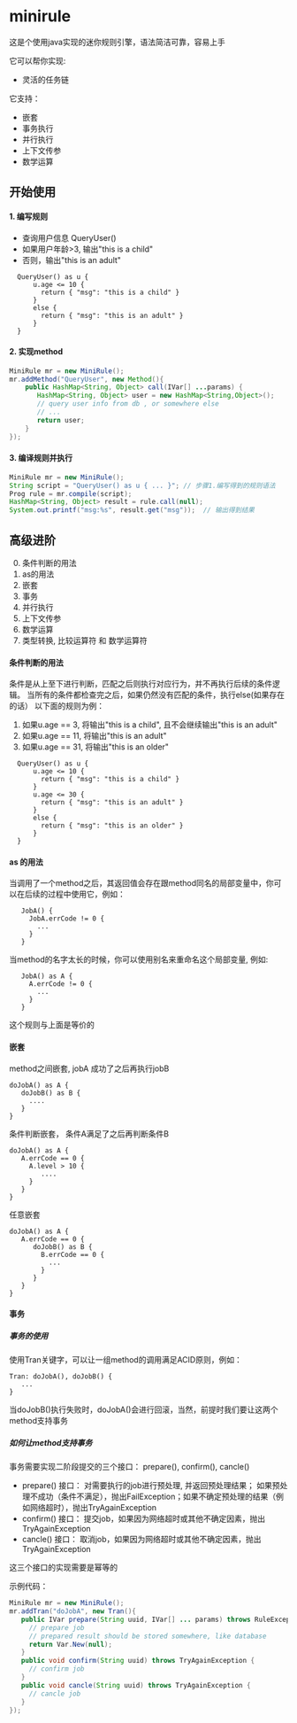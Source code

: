 # minirule

这是个使用java实现的迷你规则引擎，语法简洁可靠，容易上手

它可以帮你实现:

*  灵活的任务链

它支持：

*  嵌套
*  事务执行
*  并行执行
*  上下文传参
*  数学运算


## 开始使用

#### 1. 编写规则

*  查询用户信息 QueryUser()
*  如果用户年龄>3, 输出"this is a child"
*  否则，输出"this is an adult"

```
  QueryUser() as u {
      u.age <= 10 {
        return { "msg": "this is a child" }
      }
      else {
        return { "msg": "this is an adult" }
      }
  }
```

#### 2. 实现method
```java
MiniRule mr = new MiniRule();
mr.addMethod("QueryUser", new Method(){
    public HashMap<String, Object> call(IVar[] ...params) {
       HashMap<String, Object> user = new HashMap<String,Object>();
       // query user info from db , or somewhere else
       // ...
       return user;
    }
});
```

####  3. 编译规则并执行
```java
MiniRule mr = new MiniRule();
String script = "QueryUser() as u { ... }"; // 步骤1.编写得到的规则语法
Prog rule = mr.compile(script);
HashMap<String, Object> result = rule.call(null);
System.out.printf("msg:%s", result.get("msg"));  // 输出得到结果
```

## 高级进阶

0.  条件判断的用法
0.  as的用法
1.  嵌套
2.  事务
3.  并行执行
4.  上下文传参
5.  数学运算
6.  类型转换, 比较运算符 和 数学运算符

#### 条件判断的用法
条件是从上至下进行判断，匹配之后则执行对应行为，并不再执行后续的条件逻辑。 当所有的条件都检查完之后，如果仍然没有匹配的条件，执行else(如果存在的话）
以下面的规则为例：
1. 如果u.age == 3, 将输出"this is a child", 且不会继续输出"this is an adult"
2. 如果u.age == 11, 将输出"this is an adult"
3. 如果u.age == 31, 将输出"this is an older"

```
  QueryUser() as u {
      u.age <= 10 {
        return { "msg": "this is a child" }
      }
      u.age <= 30 {
        return { "msg": "this is an adult" }
      }
      else {
        return { "msg": "this is an older" }
      }
  }
 ```
 
 #### as 的用法
 当调用了一个method之后，其返回值会存在跟method同名的局部变量中，你可以在后续的过程中使用它，例如：
 
 ```
    JobA() {
      JobA.errCode != 0 {
        ...
      }
    }
 ```
 
 当method的名字太长的时候，你可以使用别名来重命名这个局部变量, 例如:
 
 ```
    JobA() as A {
      A.errCode != 0 {
        ...
      }
    }
 ```
 
 这个规则与上面是等价的
 
 #### 嵌套
 
 method之间嵌套, jobA 成功了之后再执行jobB
 
 ```
 doJobA() as A {
    doJobB() as B {
      ....
    }
 }
```

条件判断嵌套， 条件A满足了之后再判断条件B
```
doJobA() as A {
   A.errCode == 0 {
     A.level > 10 {
        ....
     }
   }
}
```

任意嵌套
```
doJobA() as A {
   A.errCode == 0 {
      doJobB() as B {
        B.errCode == 0 {
          ...
        }
      }
   }
}
```


 #### 事务
 
 ##### 事务的使用
 使用Tran关键字，可以让一组method的调用满足ACID原则，例如：
 ```
 Tran: doJobA(), doJobB() {
    ...
 }
 ```
 当doJobB()执行失败时，doJobA()会进行回滚，当然，前提时我们要让这两个method支持事务
 ##### 如何让method支持事务
 事务需要实现二阶段提交的三个接口： prepare(), confirm(), cancle()
 
 * prepare() 接口： 对需要执行的job进行预处理, 并返回预处理结果； 如果预处理不成功（条件不满足），抛出FailException；如果不确定预处理的结果（例如网络超时），抛出TryAgainException
 * confirm() 接口： 提交job，如果因为网络超时或其他不确定因素，抛出TryAgainException
 * cancle()  接口： 取消job，如果因为网络超时或其他不确定因素，抛出TryAgainException
 
 这三个接口的实现需要是幂等的
 
 示例代码：
 ```java
 MiniRule mr = new MiniRule();
 mr.addTran("doJobA", new Tran(){
    public IVar prepare(String uuid, IVar[] ... params) throws RuleException, TryAgainException, FailException {
      // prepare job
      // prepared result should be stored somewhere, like database
      return Var.New(null);
    }
    public void confirm(String uuid) throws TryAgainException {
      // confirm job
    }
    public void cancle(String uuid) throws TryAgainException {
      // cancle job
    }
 });
 ```
 
